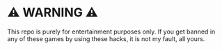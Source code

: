 # ⚠ WARNING ⚠
This repo is purely for entertainment purposes only. If you get banned in any of these games by using these hacks, it is not my fault, all yours.
